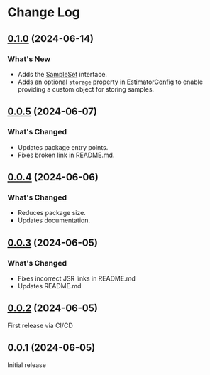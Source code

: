 # Change Log

## [0.1.0](https://github.com/havelessbemore/munkres/compare/v0.0.5...v0.1.0) (2024-06-14)

### What's New

- Adds the [SampleSet](./src/types/sampleSet.ts) interface.
- Adds an optional `storage` property in [EstimatorConfig](./src/types/estimatorConfig.ts) to enable providing a custom object for storing samples.

## [0.0.5](https://github.com/havelessbemore/munkres/compare/v0.0.4...v0.0.5) (2024-06-07)

### What's Changed

- Updates package entry points.
- Fixes broken link in README.md.

## [0.0.4](https://github.com/havelessbemore/munkres/compare/v0.0.3...v0.0.4) (2024-06-06)

### What's Changed

- Reduces package size.
- Updates documentation.

## [0.0.3](https://github.com/havelessbemore/munkres/compare/v0.0.2...v0.0.3) (2024-06-05)

### What's Changed

- Fixes incorrect JSR links in README.md
- Updates README.md

## [0.0.2](https://github.com/havelessbemore/munkres/compare/v0.0.1...v0.0.2) (2024-06-05)

First release via CI/CD

## 0.0.1 (2024-06-05)

Initial release
